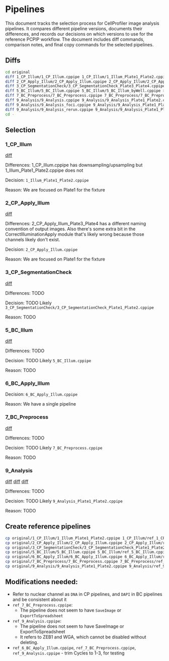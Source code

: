 # Pipelines

This document tracks the selection process for CellProfiler image analysis pipelines. It compares different pipeline versions, documents their differences, and records our decisions on which versions to use for the reference PCPIP workflow. The document includes diff commands, comparison notes, and final copy commands for the selected pipelines.

## Diffs

```bash
cd original
diff 1_CP_Illum/1_CP_Illum.cppipe 1_CP_Illum/1_Illum_Plate1_Plate2.cppipe > 1_CP_Illum/1_CP_Illum__1_Illum_Plate1_Plate2.diff
diff 2_CP_Apply_Illum/2_CP_Apply_Illum.cppipe 2_CP_Apply_Illum/2_CP_Apply_Illum_Plate3_Plate4.cppipe > 2_CP_Apply_Illum/2_CP_Apply_Illum__2_CP_Apply_Illum_Plate3_Plate4.diff
diff 3_CP_SegmentationCheck/3_CP_SegmentationCheck_Plate3_Plate4.cppipe 3_CP_SegmentationCheck/3_CP_SegmentationCheck_Plate1_Plate2.cppipe > 3_CP_SegmentationCheck/3_CP_SegmentationCheck_Plate3_Plate4__3_CP_SegmentationCheck_Plate1_Plate2.diff
diff 5_BC_Illum/5_BC_Illum.cppipe 5_BC_Illum/5_BC_Illum_byWell.cppipe > 5_BC_Illum/5_BC_Illum__5_BC_Illum_byWell.diff
diff 7_BC_Preprocess/7_BC_Preprocess.cppipe 7_BC_Preprocess/7_BC_Preprocess_4.cppipe > 7_BC_Preprocess/7_BC_Preprocess__7_BC_Preprocess_4.diff
diff 9_Analysis/9_Analysis.cppipe 9_Analysis/9_Analysis_Plate1_Plate2.cppipe > 9_Analysis/9_Analysis__9_Analysis_Plate1_Plate2.diff
diff 9_Analysis/9_Analysis_foci.cppipe 9_Analysis/9_Analysis_Plate1_Plate2.cppipe > 9_Analysis/9_Analysis_foci__9_Analysis_Plate1_Plate2.diff
diff 9_Analysis/9_Analysis_rerun.cppipe 9_Analysis/9_Analysis_Plate1_Plate2.cppipe > 9_Analysis/9_Analysis_rerun__9_Analysis_Plate1_Plate2.diff
cd -
```

## Selection

### 1_CP_Illum

[diff](original/1_CP_Illum/1_CP_Illum__1_Illum_Plate1_Plate2.diff)

Differences: 1_CP_Illum.cppipe has downsampling/upsampling but 1_Illum_Plate1_Plate2.cppipe does not

Decision: `1_Illum_Plate1_Plate2.cppipe`

Reason: We are focused on Plate1 for the fixture


### 2_CP_Apply_Illum

[diff](original/2_CP_Apply_Illum/2_CP_Apply_Illum__2_CP_Apply_Illum_Plate3_Plate4.diff)

Differences: 2_CP_Apply_Illum_Plate3_Plate4 has a different naming convention of output images. Also there's some extra bit in the CorrectIlluminationApply module that's likely wrong because those channels likely don't exist.

Decision: `2_CP_Apply_Illum.cppipe`

Reason: We are focused on Plate1 for the fixture


### 3_CP_SegmentationCheck

[diff](original/3_CP_SegmentationCheck/3_CP_SegmentationCheck_Plate1_Plate2__3_CP_SegmentationCheck_Plate3_Plate4.diff)

Differences: TODO

Decision: TODO Likely `3_CP_SegmentationCheck/3_CP_SegmentationCheck_Plate1_Plate2.cppipe`

Reason: TODO


### 5_BC_Illum

[diff](original/5_BC_Illum/5_BC_Illum__5_BC_Illum_byWell.diff)

Differences: TODO

Decision: TODO Likely `5_BC_Illum.cppipe`

Reason: TODO


### 6_BC_Apply_Illum

Decision: `6_BC_Apply_Illum.cppipe`

Reason: We have a single pipeline


### 7_BC_Preprocess

[diff](original/7_BC_Preprocess/7_BC_Preprocess__7_BC_Preprocess_4.diff)

Differences: TODO

Decision: TODO Likely `7_BC_Preprocess.cppipe`

Reason: TODO


### 9_Analysis

[diff](original/9_Analysis/9_Analysis__9_Analysis_Plate1_Plate2.diff)
[diff](original/9_Analysis/9_Analysis_foci__9_Analysis_Plate1_Plate2.diff)
[diff](original/9_Analysis/9_Analysis_rerun__9_Analysis_Plate1_Plate2.diff)

Differences: TODO

Decision: TODO Likely `9_Analysis_Plate1_Plate2.cppipe`

Reason: TODO


## Create reference pipelines

```bash
cp original/1_CP_Illum/1_Illum_Plate1_Plate2.cppipe 1_CP_Illum/ref_1_CP_Illum.cppipe
cp original/2_CP_Apply_Illum/2_CP_Apply_Illum.cppipe 2_CP_Apply_Illum/ref_2_CP_Apply_Illum.cppipe
cp original/3_CP_SegmentationCheck/3_CP_SegmentationCheck_Plate1_Plate2.cppipe 3_CP_SegmentationCheck/ref_3_CP_SegmentationCheck.cppipe
cp original/5_BC_Illum/5_BC_Illum.cppipe 5_BC_Illum/ref_5_BC_Illum.cppipe
cp original/6_BC_Apply_Illum/6_BC_Apply_Illum.cppipe 6_BC_Apply_Illum/ref_6_BC_Apply_Illum.cppipe
cp original/7_BC_Preprocess/7_BC_Preprocess.cppipe 7_BC_Preprocess/ref_7_BC_Preprocess.cppipe
cp original/9_Analysis/9_Analysis_Plate1_Plate2.cppipe 9_Analysis/ref_9_Analysis.cppipe
```

## Modifications needed:

-  Refer to nuclear channel as `DNA` in CP pipelines, and `DAPI` in BC pipelines and be consistent about it
- `ref_7_BC_Preprocess.cppipe`:
    - The pipeline does not seem to have `SaveImage` or `ExportToSpreadsheet`
- `ref_9_Analysis.cppipe`:
    - The pipeline does not seem to have SaveImage or ExportToSpreadsheet
    - It refers to ZEB1 and WGA, which cannot be disabled without deleting.
- `ref_6_BC_Apply_Illum.cppipe`, `ref_7_BC_Preprocess.cppipe`, `ref_9_Analysis.cppipe` - trim Cycles to 1-3, for testing
